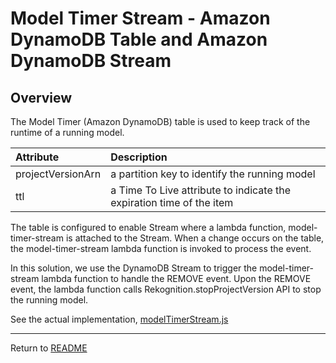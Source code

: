 # Model Timer Stream - Amazon DynamoDB Table and Amazon DynamoDB Stream

## Overview

The Model Timer (Amazon DynamoDB) table is used to keep track of the runtime of a running model.

| Attribute | Description |
|:----------|:------------|
| projectVersionArn | a partition key to identify the running model |
| ttl | a Time To Live attribute to indicate the expiration time of the item | 

The table is configured to enable Stream where a lambda function, model-timer-stream is attached to the Stream. When a change occurs on the table, the model-timer-stream lambda function is invoked to process the event.

In this solution, we use the DynamoDB Stream to trigger the model-timer-stream lambda function to handle the REMOVE event. Upon the REMOVE event, the lambda function calls Rekognition.stopProjectVersion API to stop the running model.

See the actual implementation, [modelTimerStream.js](./lib/modelTimerStream.js)

___

Return to [README](../../README.md)